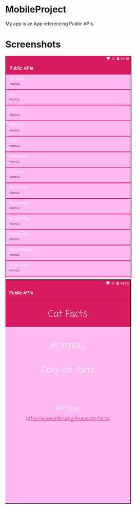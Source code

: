 # MobileProject

My app is an App referencing Public APIs.

# Screenshots
![GitHub Logo](/images/screen1.png)
![GitHub Logo](/images/screen2.png)
